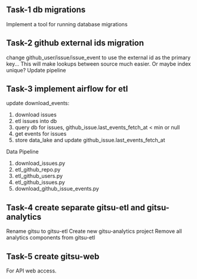 

## Task-1 db migrations
Implement a tool for running database migrations


## Task-2 github external ids migration

change github_user/issue/issue_event to use the external id as the primary key... This will make lookups between source much easier. Or maybe index unique? Update pipeline


## Task-3 implement airflow for etl

update download_events:
 1. download issues
 1. etl issues into db
 1. query db for issues, github_issue.last_events_fetch_at < min or null
 1. get events for issues
 4. store data_lake and update github_issue.last_events_fetch_at

Data Pipeline
1. download_issues.py
1. etl_github_repo.py
1. etl_github_users.py
1. etl_github_issues.py
1. download_github_issue_events.py


## Task-4 create separate gitsu-etl and gitsu-analytics

Rename gitsu to gitsu-etl
Create new gitsu-analytics project
Remove all analytics components from gitsu-etl


## Task-5 create gitsu-web

For API web access.